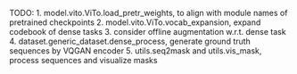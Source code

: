 TODO:
    1. model.vito.ViTo.load_pretr_weights, to align with module names of pretrained checkpoints
    2. model.vito.ViTo.vocab_expansion, expand codebook of dense tasks
    3. consider offline augmentation w.r.t. dense task
    4. dataset.generic_dataset.dense_process, generate ground truth sequences by VQGAN encoder
    5. utils.seq2mask and utils.vis_mask, process sequences and visualize masks